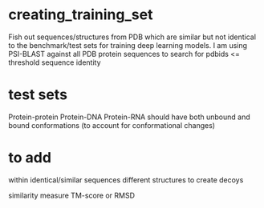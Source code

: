 # creating_training_set
Fish out sequences/structures from PDB which are similar but not identical to the benchmark/test sets for training deep learning models.
I am using PSI-BLAST against all PDB protein sequences to search for pdbids <= threshold sequence identity
# test sets
Protein-protein
Protein-DNA
Protein-RNA
should have both unbound and bound conformations (to account for conformational changes)

# to add #
within identical/similar sequences different structures to create decoys

similarity measure TM-score or RMSD
